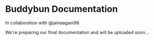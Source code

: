 # Buddybun Documentation
In collaboration with @jainaagam96

We're preparing our final documentation and will be uploaded soon...
